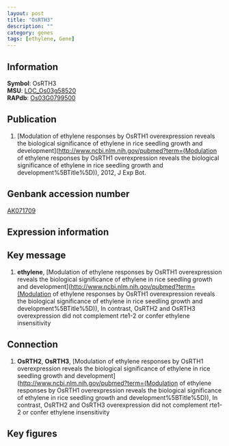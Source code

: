 ```yaml
---
layout: post
title: "OsRTH3"
description: ""
category: genes
tags: [ethylene, Gene]
---
```


## Information
__Symbol__: OsRTH3  
__MSU__: [LOC_Os03g58520](http://rice.plantbiology.msu.edu/cgi-bin/ORF_infopage.cgi?orf=LOC_Os03g58520)  
__RAPdb__: [Os03G0799500](http://rapdb.dna.affrc.go.jp/viewer/gbrowse_details/irgsp1?name=Os03G0799500)  

## Publication
1. [Modulation of ethylene responses by OsRTH1 overexpression reveals the biological significance of ethylene in rice seedling growth and development](http://www.ncbi.nlm.nih.gov/pubmed?term=(Modulation of ethylene responses by OsRTH1 overexpression reveals the biological significance of ethylene in rice seedling growth and development%5BTitle%5D)), 2012, J Exp Bot.

## Genbank accession number
[AK071709](http://www.ncbi.nlm.nih.gov/nuccore/AK071709)

## Expression information

## Key message
1. __ethylene__, [Modulation of ethylene responses by OsRTH1 overexpression reveals the biological significance of ethylene in rice seedling growth and development](http://www.ncbi.nlm.nih.gov/pubmed?term=(Modulation of ethylene responses by OsRTH1 overexpression reveals the biological significance of ethylene in rice seedling growth and development%5BTitle%5D)),  In contrast, OsRTH2 and OsRTH3 overexpression did not complement rte1-2 or confer ethylene insensitivity

## Connection
1. __OsRTH2__, __OsRTH3__, [Modulation of ethylene responses by OsRTH1 overexpression reveals the biological significance of ethylene in rice seedling growth and development](http://www.ncbi.nlm.nih.gov/pubmed?term=(Modulation of ethylene responses by OsRTH1 overexpression reveals the biological significance of ethylene in rice seedling growth and development%5BTitle%5D)),  In contrast, OsRTH2 and OsRTH3 overexpression did not complement rte1-2 or confer ethylene insensitivity

## Key figures


